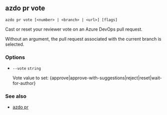 ## azdo pr vote
```
azdo pr vote [<number> | <branch> | <url>] [flags]
```
Cast or reset your reviewer vote on an Azure DevOps pull request.

Without an argument, the pull request associated with the current branch is selected.

### Options


* `--vote` `string`

	Vote value to set: {approve|approve-with-suggestions|reject|reset|wait-for-author}


### See also

* [azdo pr](./azdo_pr.md)
